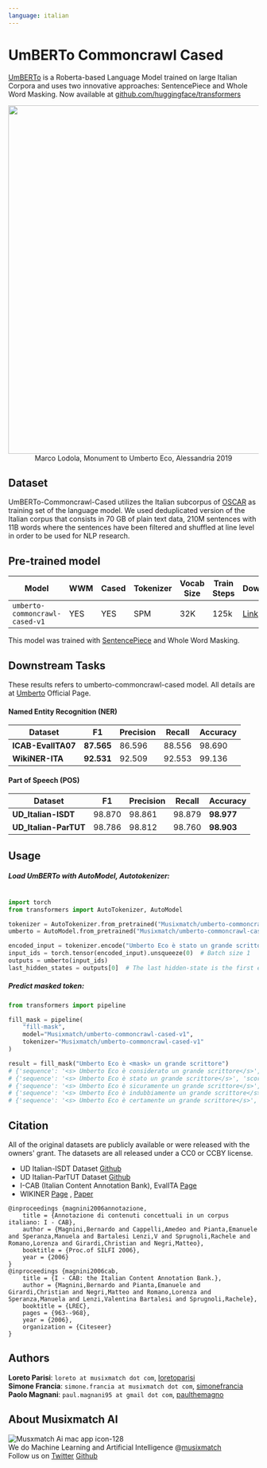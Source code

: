 ```yaml
---
language: italian
---
```


# UmBERTo Commoncrawl Cased

[UmBERTo](https://github.com/musixmatchresearch/umberto) is a Roberta-based Language Model trained on large Italian Corpora and uses two innovative approaches: SentencePiece and Whole Word Masking. Now available at [github.com/huggingface/transformers](https://huggingface.co/Musixmatch/umberto-commoncrawl-cased-v1)

<p align="center">
    <img src="https://user-images.githubusercontent.com/7140210/72913702-d55a8480-3d3d-11ea-99fc-f2ef29af4e72.jpg" width="700"> </br>
    Marco Lodola, Monument to Umberto Eco, Alessandria 2019
</p>

## Dataset
UmBERTo-Commoncrawl-Cased utilizes the Italian subcorpus of [OSCAR](https://traces1.inria.fr/oscar/) as training set of the language model. We used deduplicated version of the Italian corpus that consists in 70 GB of plain text data, 210M sentences with 11B words where the sentences have been filtered and shuffled at line level in order to be used for NLP research.

## Pre-trained model

| Model | WWM | Cased | Tokenizer | Vocab Size  | Train Steps |  Download |
| ------ | ------ | ------ | ------ | ------ |------ | ------ |
| `umberto-commoncrawl-cased-v1` | YES | YES | SPM | 32K | 125k | [Link](http://bit.ly/35zO7GH) |

This model was trained with [SentencePiece](https://github.com/google/sentencepiece) and Whole Word Masking.

## Downstream Tasks
These results refers to umberto-commoncrawl-cased model. All details are at [Umberto](https://github.com/musixmatchresearch/umberto) Official Page.

#### Named Entity Recognition (NER)

| Dataset | F1 | Precision | Recall | Accuracy |
| ------ | ------ | ------ |  ------ |  ------ |
| **ICAB-EvalITA07** | **87.565**  | 86.596  | 88.556  | 98.690 | 
| **WikiNER-ITA** | **92.531**  | 92.509 | 92.553 | 99.136 | 

#### Part of Speech (POS)

| Dataset | F1 | Precision | Recall | Accuracy |
| ------ | ------ | ------ |  ------ |  ------ |
| **UD_Italian-ISDT** | 98.870  | 98.861 | 98.879 | **98.977** | 
| **UD_Italian-ParTUT** | 98.786 | 98.812 |  98.760 | **98.903** | 



## Usage

##### Load UmBERTo with AutoModel, Autotokenizer:

```python

import torch
from transformers import AutoTokenizer, AutoModel

tokenizer = AutoTokenizer.from_pretrained("Musixmatch/umberto-commoncrawl-cased-v1")
umberto = AutoModel.from_pretrained("Musixmatch/umberto-commoncrawl-cased-v1")

encoded_input = tokenizer.encode("Umberto Eco è stato un grande scrittore")
input_ids = torch.tensor(encoded_input).unsqueeze(0)  # Batch size 1
outputs = umberto(input_ids)
last_hidden_states = outputs[0]  # The last hidden-state is the first element of the output
```

##### Predict masked token:

```python
from transformers import pipeline

fill_mask = pipeline(
	"fill-mask",
	model="Musixmatch/umberto-commoncrawl-cased-v1",
	tokenizer="Musixmatch/umberto-commoncrawl-cased-v1"
)

result = fill_mask("Umberto Eco è <mask> un grande scrittore")
# {'sequence': '<s> Umberto Eco è considerato un grande scrittore</s>', 'score': 0.18599839508533478, 'token': 5032}
# {'sequence': '<s> Umberto Eco è stato un grande scrittore</s>', 'score': 0.17816807329654694, 'token': 471}
# {'sequence': '<s> Umberto Eco è sicuramente un grande scrittore</s>', 'score': 0.16565583646297455, 'token': 2654}
# {'sequence': '<s> Umberto Eco è indubbiamente un grande scrittore</s>', 'score': 0.0932890921831131, 'token': 17908}
# {'sequence': '<s> Umberto Eco è certamente un grande scrittore</s>', 'score': 0.054701317101716995, 'token': 5269}
```


## Citation
All of the original datasets are publicly available or were released with the owners' grant. The datasets are all released under a CC0 or CCBY license.

* UD Italian-ISDT Dataset [Github](https://github.com/UniversalDependencies/UD_Italian-ISDT)
* UD Italian-ParTUT Dataset [Github](https://github.com/UniversalDependencies/UD_Italian-ParTUT)
* I-CAB (Italian Content Annotation Bank), EvalITA [Page](http://www.evalita.it/)
* WIKINER [Page](https://figshare.com/articles/Learning_multilingual_named_entity_recognition_from_Wikipedia/5462500) , [Paper](https://www.sciencedirect.com/science/article/pii/S0004370212000276?via%3Dihub)

```
@inproceedings {magnini2006annotazione,
	title = {Annotazione di contenuti concettuali in un corpus italiano: I - CAB},
	author = {Magnini,Bernardo and Cappelli,Amedeo and Pianta,Emanuele and Speranza,Manuela and Bartalesi Lenzi,V and Sprugnoli,Rachele and Romano,Lorenza and Girardi,Christian and Negri,Matteo},
	booktitle = {Proc.of SILFI 2006},
	year = {2006}
}
@inproceedings {magnini2006cab,
	title = {I - CAB: the Italian Content Annotation Bank.},
	author = {Magnini,Bernardo and Pianta,Emanuele and Girardi,Christian and Negri,Matteo and Romano,Lorenza and Speranza,Manuela and Lenzi,Valentina Bartalesi and Sprugnoli,Rachele},
	booktitle = {LREC},
	pages = {963--968},
	year = {2006},
	organization = {Citeseer}
}
```

## Authors

**Loreto Parisi**: `loreto at musixmatch dot com`, [loretoparisi](https://github.com/loretoparisi)<br>
**Simone Francia**: `simone.francia at musixmatch dot com`, [simonefrancia](https://github.com/simonefrancia)<br>
**Paolo Magnani**: `paul.magnani95 at gmail dot com`, [paulthemagno](https://github.com/paulthemagno)<br>

## About Musixmatch AI
![Musxmatch Ai mac app icon-128](https://user-images.githubusercontent.com/163333/72244273-396aa380-35ee-11ea-894b-4ea48230c02b.png)<br>
We do Machine Learning and Artificial Intelligence @[musixmatch](https://twitter.com/Musixmatch)<br>
Follow us on [Twitter](https://twitter.com/musixmatchai) [Github](https://github.com/musixmatchresearch)


